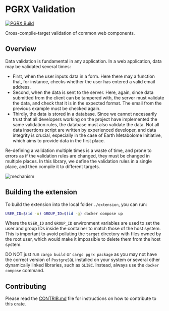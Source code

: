 # PGRX Validation

[![PGRX Build](https://github.com/earth-metabolome-initiative/emi-monorepo/actions/workflows/pgrx-build-pgrx_validation.yml/badge.svg)](https://github.com/earth-metabolome-initiative/emi-monorepo/actions/workflows/pgrx-build-pgrx_validation.yml)

Cross-compile-target validation of common web components.

## Overview

Data validation is fundamental in any application. In a web application, data may be validated several times:

* First, when the user inputs data in a form. Here there may a function that, for instance, checks whether the user has entered a valid email address.
* Second, when the data is sent to the server. Here, again, since data submitted from the client can be tampered with, the server must validate the data, and check that it is in the expected format. The email from the previous example must be checked again.
* Thirdly, the data is stored in a database. Since we cannot necessarily trust that all developers working on the project have implemented the same validation rules, the database must also validate the data. Not all data insertions script are written by experienced developer, and data integrity is crucial, especially in the case of Earth Metabolome Initiative, which aims to provide data in the first place.

Re-defining a validation multiple times is a waste of time, and prone to errors as if the validation rules are changed, they must be changed in multiple places. In this library, we define the validation rules in a single place, and then compile it to different targets.

![mechanism](./mechanism.png)

## Building the extension

To build the extension into the local folder `./extension`, you can run:

```bash
USER_ID=$(id -u) GROUP_ID=$(id -g) docker compose up
```

Where the `USER_ID` and `GROUP_ID` environment variables are used to set the user and group IDs inside the container to match those of the host system. This is important to avoid polluting the `target` directory with files owned by the root user, which would make it impossible to delete them from the host system.

DO NOT just run `cargo build` or `cargo pgrx package` as you may not have the correct version of `PostgreSQL` installed on your system or several other dynamically linked libraries, such as `GLIBC`. Instead, always use the `docker compose` command.

## Contributing

Please read the [CONTRIB.md](CONTRIB.md) file for instructions on how to contribute to this crate.
